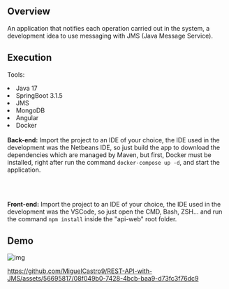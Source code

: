 ## Overview

An application that notifies each operation carried out in the system, a development idea to use messaging with JMS (Java Message Service).

## Execution

Tools:
<li> Java 17 </li>
<li> SpringBoot 3.1.5 </li>
<li> JMS </li>
<li> MongoDB </li>
<li> Angular </li>
<li> Docker </li>

<br>
<strong>Back-end:</strong> 
Import the project to an IDE of your choice, the IDE used in the development was the Netbeans IDE,
so just build the app to download the dependencies which are managed by Maven,
but first, Docker must be installed, right after run the command <code>docker-compose up -d</code>, and start the application.

<br><br>

<strong>Front-end:</strong> 
Import the project to an IDE of your choice, the IDE used in the development was the VSCode,
so just open the CMD, Bash, ZSH... and run the command <code>npm install</code> inside the "api-web" root folder.

## Demo

![img](https://github.com/MiguelCastro9/REST-API-with-JMS/assets/56695817/b9bd3452-1ecf-4e32-9d34-5466ff533460)


https://github.com/MiguelCastro9/REST-API-with-JMS/assets/56695817/08f049b0-7428-4bcb-baa9-d73fc3f76dc9




